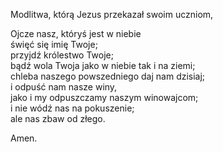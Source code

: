 Modlitwa, którą Jezus przekazał swoim uczniom,

Ojcze nasz, któryś jest w niebie<br>
święć się imię Twoje;<br>
przyjdź królestwo Twoje;<br>
bądź wola Twoja jako w niebie tak i na ziemi;<br>
chleba naszego powszedniego daj nam dzisiaj;<br>
i odpuść nam nasze winy,<br>
jako i my odpuszczamy naszym winowajcom;<br>
i nie wódź nas na pokuszenie;<br>
ale nas zbaw od złego.

Amen.
